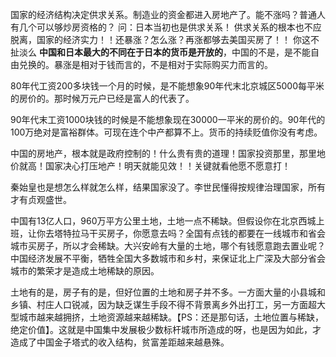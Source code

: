 国家的经济结构决定供求关系。制造业的资金都进入房地产了。能不涨吗？普通人有几个可以够炒房资格的？
问：日本当初也是供求关系！ 供求关系的根本也不应脱离，国家的经济实力！！还暴涨？怎么涨？再涨都够去美国买房了！！ 你这不扯淡么
**中国和日本最大的不同在于日本的货币是开放的**，中国的不是，是不能自由兑换的。暴涨是相对于钱而言的，不是相对于实际购买力而言的。

80年代工资200多块钱一个月的时候，是不能想象90年代末北京城区5000每平米的房价的。那时候万元户已经是富人的代表了。

90年代末工资1000块钱的时候是不能想象现在30000一平米的房价的。90年代的100万绝对是富裕群体。可现在连个中产都算不上。货币的持续贬值你没有考虑。

中国的房地产，根本就是政府控制的！什么贵有贵的道理！国家投资那里，那里地价就高！国家决心打压地产！明天就能见效！！关键就看他愿不愿意打！

秦始皇也是想怎么样就怎么样，结果国家没了。李世民懂得按规律治理国家，所有才有贞观盛世。


中国有13亿人口，960万平方公里土地，土地一点不稀缺。但假设你在北京西城上班，让你去塔特拉马干买房子，你愿意去吗？全国有点钱的都要在一线城市和省会城市买房子，所以才会稀缺。大兴安岭有大量的土地，哪个有钱愿意跑去置业呢？中国经济发展不平衡，牺牲全国大多数城市和乡村，来保证北上广深及大部分省会城市的繁荣才是造成土地稀缺的原因。

土地有的是，房子有的是，但好位置的土地和房子并不多。一方面大量的小县城和乡镇、村庄人口锐减，因为缺乏谋生手段不得不背景离乡外出打工，另一方面超大型城市越来越拥挤，土地资源越来越稀缺。【PS：还是那句话，土地位置与稀缺，绝定价值】。这就是中国集中发展极少数标杆城市所造成的呀，也是因为如此，才造成了中国金子塔式的收入结构，贫富差距越来越悬殊。